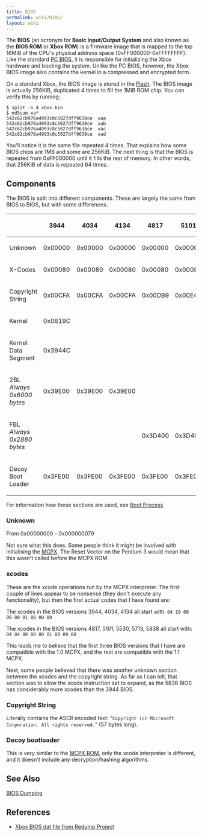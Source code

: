 ```yaml
---
title: BIOS
permalink: wiki/BIOS/
layout: wiki
---
```


The **BIOS** (an acronym for **Basic Input/Output System** and also
known as the **BIOS ROM** or **Xbox ROM**) is a firmware image that is
mapped to the top 16MiB of the CPU's physical address space
(0xFF000000-0xFFFFFFFF). Like the standard [PC
BIOS](https://en.wikipedia.org/wiki/BIOS), it is responsible for
initializing the Xbox hardware and booting the system. Unlike the PC
BIOS, however, the Xbox BIOS image also contains the kernel in a
compressed and encrypted form.

On a standard Xbox, the BIOS image is stored in the
[Flash](/wiki/Flash "wikilink"). The BIOS image is actually 256KiB, duplicated
4 times to fill the 1MiB ROM chip. You can verify this by running:

    $ split -n 4 xbox.bin 
    $ md5sum xa*
    542c62cb976a4993c8c5027dff9638ce  xaa
    542c62cb976a4993c8c5027dff9638ce  xab
    542c62cb976a4993c8c5027dff9638ce  xac
    542c62cb976a4993c8c5027dff9638ce  xad

You'll notice it is the same file repeated 4 times. That explains how
some BIOS chips are 1MB and some are 256KiB. The next thing is that the
BIOS is repeated from 0xFF000000 until it fills the rest of memory. In
other words, that 256KiB of data is repeated 64 times.

Components
----------

The BIOS is split into different components. These are largely the same
from BIOS to BIOS, but with some differences.

<table>
<thead>
<tr class="header">
<th></th>
<th><p>3944</p></th>
<th><p>4034</p></th>
<th><p>4134</p></th>
<th><p>4817</p></th>
<th><p>5101</p></th>
<th><p>5530</p></th>
<th><p>5713</p></th>
<th><p>5838</p></th>
</tr>
</thead>
<tbody>
<tr class="odd">
<td><p>Unknown</p></td>
<td><p>0x00000</p></td>
<td><p>0x00000</p></td>
<td><p>0x00000</p></td>
<td><p>0x00000</p></td>
<td><p>0x00000</p></td>
<td><p>0x00000</p></td>
<td><p>0x00000</p></td>
<td><p>0x00000</p></td>
</tr>
<tr class="even">
<td><p>X-Codes</p></td>
<td><p>0x00080</p></td>
<td><p>0x00080</p></td>
<td><p>0x00080</p></td>
<td><p>0x00080</p></td>
<td><p>0x00080</p></td>
<td><p>0x00080</p></td>
<td><p>0x00080</p></td>
<td><p>0x00080</p></td>
</tr>
<tr class="odd">
<td><p>Copyright String</p></td>
<td><p>0x00CFA</p></td>
<td><p>0x00CFA</p></td>
<td><p>0x00CFA</p></td>
<td><p>0x00DB9</p></td>
<td><p>0x00E49</p></td>
<td><p>0x00E59</p></td>
<td><p>0x00E59</p></td>
<td><p>0x00DCC</p></td>
</tr>
<tr class="even">
<td><p>Kernel</p></td>
<td><p>0x0619C</p></td>
<td></td>
<td></td>
<td></td>
<td></td>
<td></td>
<td></td>
<td></td>
</tr>
<tr class="odd">
<td><p>Kernel Data Segment</p></td>
<td><p>0x3944C</p></td>
<td></td>
<td></td>
<td></td>
<td></td>
<td></td>
<td></td>
<td></td>
</tr>
<tr class="even">
<td><p>2BL<br />
<em>Always 0x6000 bytes</em></p></td>
<td><p>0x39E00</p></td>
<td><p>0x39E00</p></td>
<td><p>0x39E00</p></td>
<td></td>
<td></td>
<td></td>
<td></td>
<td></td>
</tr>
<tr class="odd">
<td><p>FBL<br />
<em>Always 0x2880 bytes</em></p></td>
<td></td>
<td></td>
<td></td>
<td><p>0x3D400</p></td>
<td><p>0x3D400</p></td>
<td><p>0x3D400</p></td>
<td><p>0x3D400</p></td>
<td><p>0x3D400</p></td>
</tr>
<tr class="even">
<td><p>Decoy Boot Loader</p></td>
<td><p>0x3FE00</p></td>
<td><p>0x3FE00</p></td>
<td><p>0x3FE00</p></td>
<td><p>0x3FE00</p></td>
<td><p>0x3FE00</p></td>
<td><p>0x3FE00</p></td>
<td><p>0x3FE00</p></td>
<td><p>0x3FE00</p></td>
</tr>
</tbody>
</table>

For information how these sections are used, see [Boot
Process](/wiki/Boot_Process "wikilink").

### Unknown

From 0x00000000 - 0x000000079

Not sure what this does. Some people think it might be involved with
initialising the [MCPX](/wiki/MCPX "wikilink"). The Reset Vector on the
Pentium 3 would mean that this wasn't called before the MCPX ROM.

### xcodes

These are the xcode operations run by the MCPX interpreter. The first
couple of lines appear to be nonsense (they don't execute any
functionality), but then the first actual codes that I have found are:

The xcodes in the BIOS versions 3944, 4034, 4134 all start with:
`04 10 08 00 80 01 80 00 00`

The xcodes in the BIOS versions 4817, 5101, 5530, 5713, 5838 all start
with: `04 84 08 00 80 01 80 00 00`

This leads me to believe that the first three BIOS versions that I have
are compatible with the 1.0 MCPX, and the rest are compatible with the
1.1 MCPX.

Next, some people believed that there was another unknown section
between the xcodes and the copyright string. As far as I can tell, that
section was to allow the xcode instruction set to expand, as the 5838
BIOS has considerably more xcodes than the 3944 BIOS.

### Copyright String

Literally contains the ASCII encoded text:
“`Copyright (c) Microsoft Corporation. All rights reserved.`” (57 bytes
long).

### Decoy bootloader

This is very similar to the [MCPX ROM](/wiki/MCPX_ROM "wikilink"), only the
xcode interpreter is different, and it doesn't include any
decryption/hashing algorithms.

See Also
--------

[BIOS Dumping](/wiki/BIOS_Dumping "wikilink")

References
----------

-   [Xbox BIOS dat file from Redump
    Project](http://redump.org/datfile/xbox-bios/)

